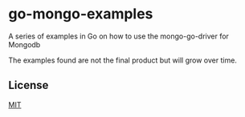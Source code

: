 # go-mongo-examples

A series of examples in Go on how to use the mongo-go-driver for Mongodb

The examples found are not the final product but will grow over time.



## License
[MIT](https://choosealicense.com/licenses/mit/)